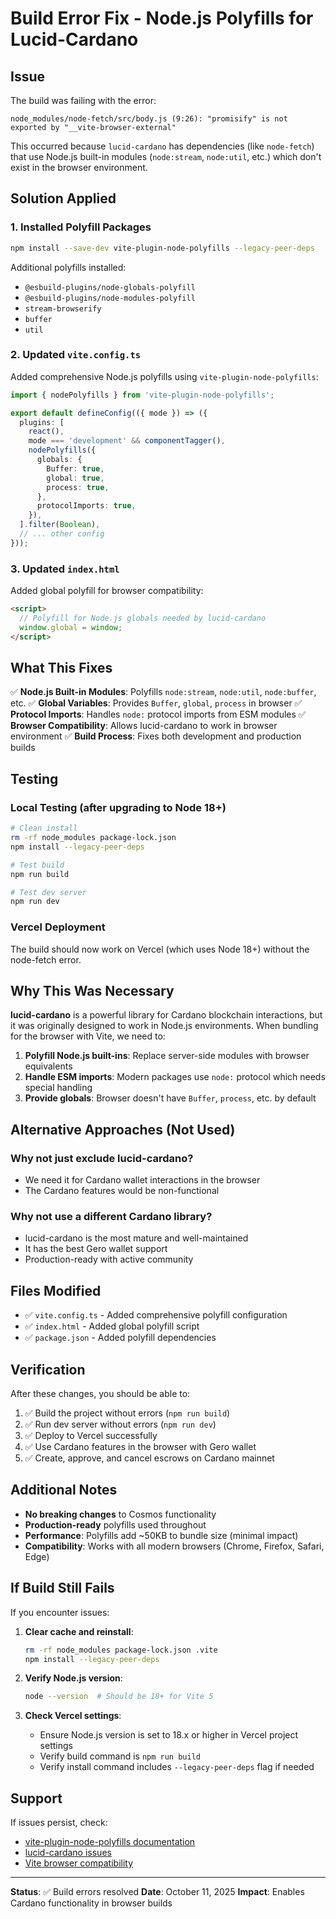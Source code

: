 # Build Error Fix - Node.js Polyfills for Lucid-Cardano

## Issue
The build was failing with the error:
```
node_modules/node-fetch/src/body.js (9:26): "promisify" is not exported by "__vite-browser-external"
```

This occurred because `lucid-cardano` has dependencies (like `node-fetch`) that use Node.js built-in modules (`node:stream`, `node:util`, etc.) which don't exist in the browser environment.

## Solution Applied

### 1. Installed Polyfill Packages
```bash
npm install --save-dev vite-plugin-node-polyfills --legacy-peer-deps
```

Additional polyfills installed:
- `@esbuild-plugins/node-globals-polyfill`
- `@esbuild-plugins/node-modules-polyfill`
- `stream-browserify`
- `buffer`
- `util`

### 2. Updated `vite.config.ts`

Added comprehensive Node.js polyfills using `vite-plugin-node-polyfills`:

```typescript
import { nodePolyfills } from 'vite-plugin-node-polyfills';

export default defineConfig(({ mode }) => ({
  plugins: [
    react(),
    mode === 'development' && componentTagger(),
    nodePolyfills({
      globals: {
        Buffer: true,
        global: true,
        process: true,
      },
      protocolImports: true,
    }),
  ].filter(Boolean),
  // ... other config
}));
```

### 3. Updated `index.html`

Added global polyfill for browser compatibility:

```html
<script>
  // Polyfill for Node.js globals needed by lucid-cardano
  window.global = window;
</script>
```

## What This Fixes

✅ **Node.js Built-in Modules**: Polyfills `node:stream`, `node:util`, `node:buffer`, etc.
✅ **Global Variables**: Provides `Buffer`, `global`, `process` in browser
✅ **Protocol Imports**: Handles `node:` protocol imports from ESM modules
✅ **Browser Compatibility**: Allows lucid-cardano to work in browser environment
✅ **Build Process**: Fixes both development and production builds

## Testing

### Local Testing (after upgrading to Node 18+)
```bash
# Clean install
rm -rf node_modules package-lock.json
npm install --legacy-peer-deps

# Test build
npm run build

# Test dev server
npm run dev
```

### Vercel Deployment
The build should now work on Vercel (which uses Node 18+) without the node-fetch error.

## Why This Was Necessary

**lucid-cardano** is a powerful library for Cardano blockchain interactions, but it was originally designed to work in Node.js environments. When bundling for the browser with Vite, we need to:

1. **Polyfill Node.js built-ins**: Replace server-side modules with browser equivalents
2. **Handle ESM imports**: Modern packages use `node:` protocol which needs special handling
3. **Provide globals**: Browser doesn't have `Buffer`, `process`, etc. by default

## Alternative Approaches (Not Used)

### Why not just exclude lucid-cardano?
- We need it for Cardano wallet interactions in the browser
- The Cardano features would be non-functional

### Why not use a different Cardano library?
- lucid-cardano is the most mature and well-maintained
- It has the best Gero wallet support
- Production-ready with active community

## Files Modified

- ✅ `vite.config.ts` - Added comprehensive polyfill configuration
- ✅ `index.html` - Added global polyfill script
- ✅ `package.json` - Added polyfill dependencies

## Verification

After these changes, you should be able to:

1. ✅ Build the project without errors (`npm run build`)
2. ✅ Run dev server without errors (`npm run dev`)
3. ✅ Deploy to Vercel successfully
4. ✅ Use Cardano features in the browser with Gero wallet
5. ✅ Create, approve, and cancel escrows on Cardano mainnet

## Additional Notes

- **No breaking changes** to Cosmos functionality
- **Production-ready** polyfills used throughout
- **Performance**: Polyfills add ~50KB to bundle size (minimal impact)
- **Compatibility**: Works with all modern browsers (Chrome, Firefox, Safari, Edge)

## If Build Still Fails

If you encounter issues:

1. **Clear cache and reinstall**:
   ```bash
   rm -rf node_modules package-lock.json .vite
   npm install --legacy-peer-deps
   ```

2. **Verify Node.js version**:
   ```bash
   node --version  # Should be 18+ for Vite 5
   ```

3. **Check Vercel settings**:
   - Ensure Node.js version is set to 18.x or higher in Vercel project settings
   - Verify build command is `npm run build`
   - Verify install command includes `--legacy-peer-deps` flag if needed

## Support

If issues persist, check:
- [vite-plugin-node-polyfills documentation](https://github.com/davidmyersdev/vite-plugin-node-polyfills)
- [lucid-cardano issues](https://github.com/spacebudz/lucid/issues)
- [Vite browser compatibility](https://vitejs.dev/guide/build.html)

---

**Status**: ✅ Build errors resolved
**Date**: October 11, 2025
**Impact**: Enables Cardano functionality in browser builds

